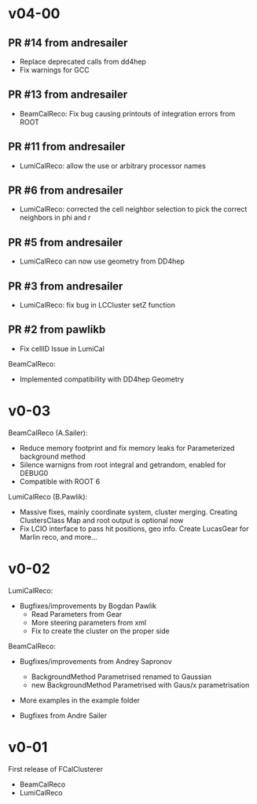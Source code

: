 # v04-00

## PR #14 from andresailer 
 
* Replace deprecated calls from dd4hep
* Fix warnings for GCC 

## PR #13 from andresailer 
 
* BeamCalReco: Fix bug causing printouts of integration errors from ROOT  

## PR #11 from andresailer 
 
* LumiCalReco: allow the use or arbitrary processor names 

## PR #6 from andresailer 
 
* LumiCalReco: corrected the cell neighbor selection to pick the correct neighbors in phi and r 

## PR #5 from andresailer 
 
* LumiCalReco can now use geometry from DD4hep 

## PR #3 from andresailer 
 
* LumiCalReco: fix bug in LCCluster setZ function 

## PR #2 from pawlikb 
 
* Fix cellID Issue in LumiCal 

BeamCalReco:
* Implemented compatibility with DD4hep Geometry


# v0-03

BeamCalReco (A.Sailer):
* Reduce memory footprint and fix memory leaks for Parameterized background method
* Silence warnigns from root integral and getrandom, enabled for DEBUG0
* Compatible with ROOT 6

LumiCalReco (B.Pawlik):
* Massive fixes, mainly coordinate system, cluster merging. Creating ClustersClass Map and root output is optional now
* Fix LCIO interface to pass hit positions, geo info. Create LucasGear for Marlin reco, and more...


# v0-02 

LumiCalReco:
* Bugfixes/improvements by Bogdan Pawlik
  - Read Parameters from Gear
  - More steering parameters from xml
  - Fix to create the cluster on the proper side

BeamCalReco:
* Bugfixes/improvements from Andrey Sapronov
  - BackgroundMethod Parametrised renamed to Gaussian
  - new BackgroundMethod Parametrised with Gaus/x parametrisation

* More examples in the example folder

* Bugfixes from Andre Sailer


# v0-01

First release of FCalClusterer

* BeamCalReco
* LumiCalReco

